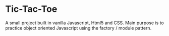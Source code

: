 # Tic-Tac-Toe

A small project built in vanilla Javascript, Html5 and CSS.
Main purpose is to practice object oriented Javascript using the factory / module pattern.
